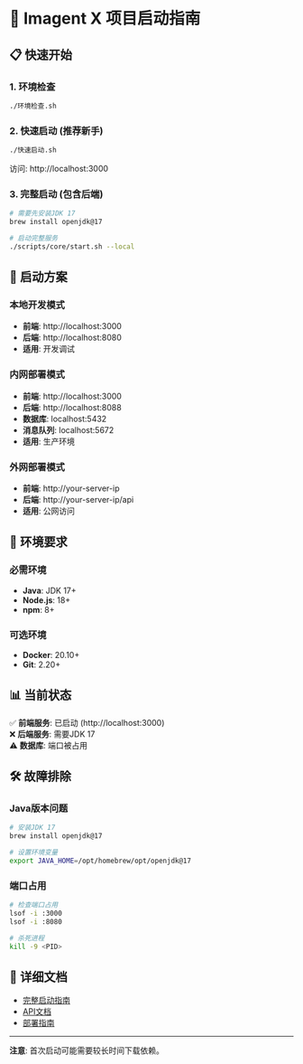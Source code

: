 # 🚀 Imagent X 项目启动指南

## 📋 快速开始

### 1. 环境检查
```bash
./环境检查.sh
```

### 2. 快速启动 (推荐新手)
```bash
./快速启动.sh
```
访问: http://localhost:3000

### 3. 完整启动 (包含后端)
```bash
# 需要先安装JDK 17
brew install openjdk@17

# 启动完整服务
./scripts/core/start.sh --local
```

## 🎯 启动方案

### 本地开发模式
- **前端**: http://localhost:3000
- **后端**: http://localhost:8080
- **适用**: 开发调试

### 内网部署模式
- **前端**: http://localhost:3000
- **后端**: http://localhost:8088
- **数据库**: localhost:5432
- **消息队列**: localhost:5672
- **适用**: 生产环境

### 外网部署模式
- **前端**: http://your-server-ip
- **后端**: http://your-server-ip/api
- **适用**: 公网访问

## 🔧 环境要求

### 必需环境
- **Java**: JDK 17+
- **Node.js**: 18+
- **npm**: 8+

### 可选环境
- **Docker**: 20.10+
- **Git**: 2.20+

## 📊 当前状态

✅ **前端服务**: 已启动 (http://localhost:3000)  
❌ **后端服务**: 需要JDK 17  
⚠️ **数据库**: 端口被占用  

## 🛠️ 故障排除

### Java版本问题
```bash
# 安装JDK 17
brew install openjdk@17

# 设置环境变量
export JAVA_HOME=/opt/homebrew/opt/openjdk@17
```

### 端口占用
```bash
# 检查端口占用
lsof -i :3000
lsof -i :8080

# 杀死进程
kill -9 <PID>
```

## 📖 详细文档

- [完整启动指南](启动指南.md)
- [API文档](docs/api/)
- [部署指南](docs/deployment/)

---

**注意**: 首次启动可能需要较长时间下载依赖。
